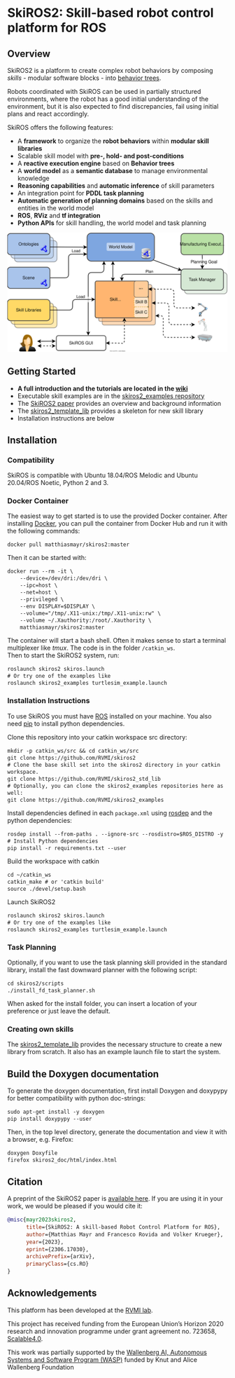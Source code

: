 #  SkiROS2: Skill-based robot control platform for ROS

## Overview

SkiROS2 is a platform to create complex robot behaviors by composing _skills_ - modular software blocks - into [behavior trees](https://en.wikipedia.org/wiki/Behavior_tree_(artificial_intelligence,_robotics_and_control)).

Robots coordinated with SkiROS can be used in partially structured environments, where the robot has a good initial understanding of the environment, but it is also expected to find discrepancies, fail using initial plans and react accordingly.

SkiROS offers the following features:

* A **framework** to organize the **robot behaviors** within **modular skill libraries**
* Scalable skill model with **pre-, hold- and post-conditions**
* A **reactive execution engine** based on **Behavior trees**
* A **world model** as a **semantic database** to manage environmental knowledge
* **Reasoning capabilities** and **automatic inference** of skill parameters
* An integration point for **PDDL task planning**
* **Automatic generation of planning domains** based on the skills and entities in the world model
* **ROS**, **RViz** and **tf integration**
* **Python APIs** for skill handling, the world model and task planning

<img src="./skiros/docs/../../skiros2/doc/SkiROS2-Architecture.svg">

## Getting Started

* **A full introduction and the tutorials are located in the [wiki](https://github.com/RVMI/skiros2/wiki)**
* Executable skill examples are in the [skiros2_examples repository](https://github.com/RVMI/skiros2_examples)
* The [SkiROS2 paper](https://arxiv.org/abs/2306.17030) provides an overview and background information
* The [skiros2_template_lib](https://github.com/RVMI/skiros2_template_lib) provides a skeleton for new skill  library
* Installation instructions are below

## Installation

### Compatibility

SkiROS is compatible with Ubuntu 18.04/ROS Melodic and Ubuntu 20.04/ROS Noetic, Python 2 and 3.

### Docker Container

The easiest way to get started is to use the provided Docker container. After installing [Docker](https://docs.docker.com/get-docker/), you can pull the container from Docker Hub and run it with the following commands:

```shell
docker pull matthiasmayr/skiros2:master
```
Then it can be started with:
```shell
docker run --rm -it \
    --device=/dev/dri:/dev/dri \
    --ipc=host \
    --net=host \
    --privileged \
    --env DISPLAY=$DISPLAY \
    --volume="/tmp/.X11-unix:/tmp/.X11-unix:rw" \
    --volume ~/.Xauthority:/root/.Xauthority \
    matthiasmayr/skiros2:master
```
The container will start a bash shell. Often it makes sense to start a terminal multiplexer like *tmux*. The code is in the folder `/catkin_ws`.  
Then to start the SkiROS2 system, run:
```shell
roslaunch skiros2 skiros.launch
# Or try one of the examples like
roslaunch skiros2_examples turtlesim_example.launch
```

### Installation Instructions

To use SkiROS you must have [ROS](https://wiki.ros.org/ROS/Installation) installed on your machine.
You also need [pip](https://pip.pypa.io/en/stable/installing/) to install python dependencies.

Clone this repository into your catkin workspace src directory:
```shell
mkdir -p catkin_ws/src && cd catkin_ws/src
git clone https://github.com/RVMI/skiros2
# Clone the base skill set into the skiros2 directory in your catkin workspace.
git clone https://github.com/RVMI/skiros2_std_lib
# Optionally, you can clone the skiros2_examples repositories here as well:
git clone https://github.com/RVMI/skiros2_examples
```

Install dependencies defined in each `package.xml` using [rosdep](http://wiki.ros.org/rosdep) and the python dependencies:
```shell
rosdep install --from-paths . --ignore-src --rosdistro=$ROS_DISTRO -y
# Install Python dependencies
pip install -r requirements.txt --user
```
Build the workspace with catkin
```shell
cd ~/catkin_ws
catkin_make # or 'catkin build'
source ./devel/setup.bash
```
Launch SkiROS2
```shell
roslaunch skiros2 skiros.launch
# Or try one of the examples like
roslaunch skiros2_examples turtlesim_example.launch
```
### Task Planning
Optionally, if you want to use the task planning skill provided in the standard library, install the fast downward planner with the following script:

```shell
cd skiros2/scripts
./install_fd_task_planner.sh
```
When asked for the install folder, you can insert a location of your preference or just leave the default.

### Creating own skills
The [skiros2_template_lib](https://github.com/RVMI/skiros2_template_lib) provides the necessary structure to create a new library from scratch. It also has an example launch file to start the system.

## Build the Doxygen documentation

To generate the doxygen documentation, first install Doxygen and doxypypy for better compatibility with python doc-strings:

```shell
sudo apt-get install -y doxygen
pip install doxypypy --user
```

Then, in the top level directory, generate the documentation and view it with a browser, e.g. Firefox:
```shell
doxygen Doxyfile
firefox skiros2_doc/html/index.html
```

## Citation
A preprint of the SkiROS2 paper is [available here](https://arxiv.org/abs/2306.17030). If you are using it in your work, we would be pleased if you would cite it:
```bibtex
@misc{mayr2023skiros2,
      title={SkiROS2: A skill-based Robot Control Platform for ROS}, 
      author={Matthias Mayr and Francesco Rovida and Volker Krueger},
      year={2023},
      eprint={2306.17030},
      archivePrefix={arXiv},
      primaryClass={cs.RO}
}
```

## Acknowledgements

This platform has been developed at the [RVMI lab](http://www.rvmi.aau.dk/).

This project has received funding from the European Union’s Horizon 2020
research and innovation programme under grant agreement no. 723658, [Scalable4.0](https://www.scalable40.eu/).

This work was partially supported by the [Wallenberg AI, Autonomous Systems and Software Program (WASP)](https://wasp-sweden.org) funded by Knut and Alice Wallenberg Foundation
